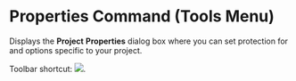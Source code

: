 
# <Project Name> Properties Command (Tools Menu)

Displays the  **Project** **Properties** dialog box where you can set protection for and options specific to your project.

Toolbar shortcut: 
![](../images/tbr_prpr_ZA01201728.gif).
